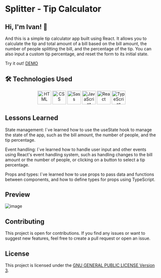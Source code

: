 # Splitter - Tip Calculator

## Hi, I'm Ivan! 👋

And this is a simple tip calculator app built using React. It allows you to calculate the tip and total amount of a bill based on the bill amount, the number of people splitting the bill, and the percentage of the tip. You can also input a custom tip percentage, and reset the form to its initial state.

Try it out! [DEMO](https://ivxvi.github.io/tip-calculator-splitter/)

## 🛠 Technologies Used

<div align="center">
	<img height="45" src="https://user-images.githubusercontent.com/25181517/192158954-f88b5814-d510-4564-b285-dff7d6400dad.png" alt="HTML" title="HTML" />
	<img height="45" src="https://user-images.githubusercontent.com/25181517/183898674-75a4a1b1-f960-4ea9-abcb-637170a00a75.png" alt="CSS" title="CSS" />
	<img height="45" src="https://user-images.githubusercontent.com/25181517/192158956-48192682-23d5-4bfc-9dfb-6511ade346bc.png" alt="Sass" title="Sass" />
	<img height="45" src="https://user-images.githubusercontent.com/25181517/117447155-6a868a00-af3d-11eb-9cfe-245df15c9f3f.png" alt="JavaScript" title="JavaScript" />
	<img height="45" src="https://user-images.githubusercontent.com/25181517/183897015-94a058a6-b86e-4e42-a37f-bf92061753e5.png" alt="React" title="React" />
	<img height="45" src="https://user-images.githubusercontent.com/25181517/183890598-19a0ac2d-e88a-4005-a8df-1ee36782fde1.png" alt="TypeScript" title="TypeScript" />
</div>

## Lessons Learned

State management: I`ve learned how to use the useState hook to manage the state of the app, such as the bill amount, the number of people, and the tip percentage.

Event handling: I`ve learned how to handle user input and other events using React's event handling system, such as handling changes to the bill amount or the number of people, or clicking on a button to select a tip percentage.

Props and types: I`ve learned how to use props to pass data and functions between components, and how to define types for props using TypeScript.

## Preview

![image](https://user-images.githubusercontent.com/102020247/223988890-ce6024cd-7d6f-4e80-a5a8-21d67cabd937.png)

## Contributing

This project is open for contributions. If you find any issues or want to suggest new features, feel free to create a pull request or open an issue.

## License

This project is licensed under the [GNU GENERAL PUBLIC LICENSE Version 3](https://choosealicense.com/licenses/gpl-3.0/).
